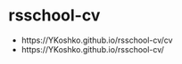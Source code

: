 # rsschool-cv
<ul>
  <li>
    https://YKoshko.github.io/rsschool-cv/cv
  </li>
    <li>https://YKoshko.github.io/rsschool-cv/
  </li>
</ul>
